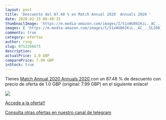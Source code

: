```yaml
---
layout: post
title: 'Descuento del 87.48 % en Match Annual 2020  Annuals 2020 '
date: 2020-02-15 08:49:33
thumbnailImage: 'https://m.media-amazon.com/images/I/51xWU86IKiL._AC_._SL200_.jpg'
images: [ 'https://m.media-amazon.com/images/I/51xWU86IKiL._AC_._SL200_.jpg' ]
comments: true
category: ofertas
author: ring
slug: 0752266675
description:
actualPrice: 1.0 GBP
comparePrice: 7.99 GBP
inStock: true
---
```


Tienes [Match Annual 2020  Annuals 2020 ](https://www.amazon.com/dp/0752266675/?tag=redken08-20) con un 87.48 % de descuento con precio de oferta de 1.0 GBP (original: 7.99 GBP) en el siguiente enlace!

[![](https://m.media-amazon.com/images/I/51xWU86IKiL._AC_._SL200_.jpg)](https://www.amazon.com/dp/0752266675/?tag=redken08-20)

[Accede a la oferta!!](https://www.amazon.com/dp/0752266675/?tag=redken08-20)

[Consulta otras ofertas en nuestro canal de telegram](https://t.me/s/ofertas25)
